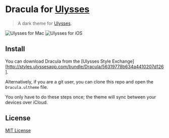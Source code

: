 # Dracula for [Ulysses](http://ulyssesapp.com)

> A dark theme for [Ulysses](http://ulyssesapp.com).

![Ulysses for Mac](https://cloud.githubusercontent.com/assets/10686291/10810206/aa32a350-7dbb-11e5-8a17-88d0dd351438.png)
![Ulysses for iOS](https://cloud.githubusercontent.com/assets/10686291/10810202/a1d48606-7dbb-11e5-885d-ba4b4d6f379d.PNG)

## Install

You can download Dracula from the [Ulysses Style Exchange][http://styles.ulyssesapp.com/bundle/Dracula/56319778b634a4410207d126].

Alternatively, if you are a git user, you can clone this repo and open the
`Dracula.ultheme` file.

You only have to do these steps once; the theme will sync between your devices
over iCloud.

## License

[MIT License](./LICENSE)